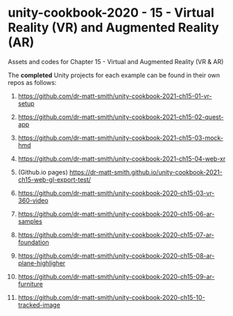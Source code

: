 # unity-cookbook-2020 - 15 - Virtual Reality (VR) and Augmented Reality (AR)
Assets and codes for Chapter 15 - Virtual and Augmented Reality (VR & AR)

The **completed** Unity projects for each example can be found in their own repos as follows:


1. https://github.com/dr-matt-smith/unity-cookbook-2021-ch15-01-vr-setup

1. https://github.com/dr-matt-smith/unity-cookbook-2021-ch15-02-quest-app

1. https://github.com/dr-matt-smith/unity-cookbook-2021-ch15-03-mock-hmd

1. https://github.com/dr-matt-smith/unity-cookbook-2021-ch15-04-web-xr

1. (Github.io pages) https://dr-matt-smith.github.io/unity-cookbook-2021-ch15-web-gl-export-test/

1. https://github.com/dr-matt-smith/unity-cookbook-2020-ch15-03-vr-360-video

1. https://github.com/dr-matt-smith/unity-cookbook-2020-ch15-06-ar-samples

1. https://github.com/dr-matt-smith/unity-cookbook-2020-ch15-07-ar-foundation

1. https://github.com/dr-matt-smith/unity-cookbook-2020-ch15-08-ar-plane-highligher

1. https://github.com/dr-matt-smith/unity-cookbook-2020-ch15-09-ar-furniture

1. https://github.com/dr-matt-smith/unity-cookbook-2020-ch15-10-tracked-image
